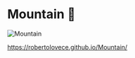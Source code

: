 # Mountain 🗻

![Mountain](https://user-images.githubusercontent.com/48356710/141651951-d8abea43-6987-4604-b241-77397d067667.png)

https://robertolovece.github.io/Mountain/
